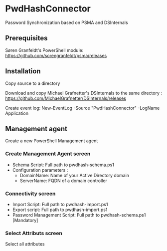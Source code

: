 # PwdHashConnector
Password Synchronization based on PSMA and DSInternals 


## Prerequisites
Søren Granfeldt's PowerShell module: https://github.com/sorengranfeldt/psma/releases

## Installation
Copy source to a directory

Download and copy Michael Grafnetter's DSInternals to the same directory : https://github.com/MichaelGrafnetter/DSInternals/releases

Create event log:
New-EventLog -Source "PwdHashConnector" -LogName Application

## Management agent
Create a new PowerShell Management agent 

### Create Management Agent screen
* Schema Script: Full path to pwdhash-schema.ps1
* Configuration parameters :
  * DomainName: Name of your Active Directory domain
  * ServerName: FQDN of a domain controller

### Connectivity screen
* Import Script: Full path to pwdhash-import.ps1
* Export script: Full path to pwdhash-import.ps1
* Password Management Script: Full path to pwdhash-schema.ps1 [Mandatory]

### Select Attributs screen
Select all attributes
